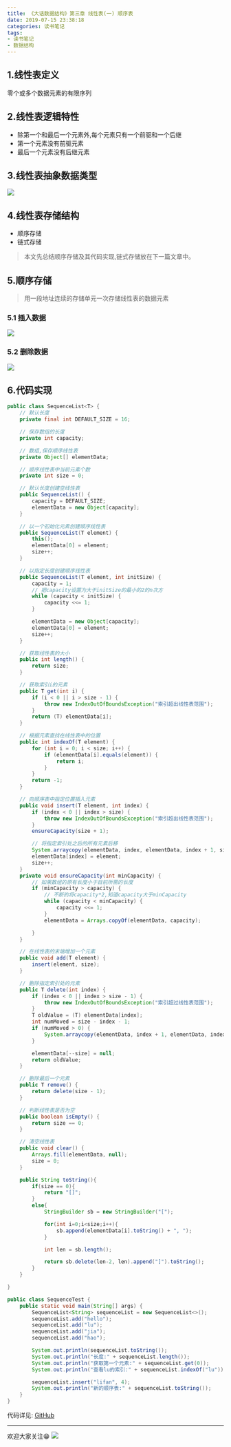 ```yaml
---
title: 《大话数据结构》第三章 线性表(一) 顺序表
date: 2019-07-15 23:38:18
categories: 读书笔记
tags:
- 读书笔记
- 数据结构
---
```


## 1.线性表定义
零个或多个数据元素的有限序列

## 2.线性表逻辑特性
- 除第一个和最后一个元素外,每个元素只有一个前驱和一个后继
- 第一个元素没有前驱元素
- 最后一个元素没有后继元素

<!--more-->

## 3.线性表抽象数据类型
![](https://raw.githubusercontent.com/lujiahao0708/PicRepo/master/blogPic/%E5%A4%A7%E8%AF%9D%E6%95%B0%E6%8D%AE%E7%BB%93%E6%9E%84/03.%E7%BA%BF%E6%80%A7%E8%A1%A8/%E7%BA%BF%E6%80%A7%E8%A1%A8ADT.png)

## 4.线性表存储结构
- 顺序存储
- 链式存储

> 本文先总结顺序存储及其代码实现,链式存储放在下一篇文章中。

## 5.顺序存储
> 用一段地址连续的存储单元一次存储线性表的数据元素

### 5.1 插入数据
![](https://raw.githubusercontent.com/lujiahao0708/PicRepo/master/blogPic/%E5%A4%A7%E8%AF%9D%E6%95%B0%E6%8D%AE%E7%BB%93%E6%9E%84/03.%E7%BA%BF%E6%80%A7%E8%A1%A8/%E9%A1%BA%E5%BA%8F%E5%AD%98%E5%82%A8%E6%8F%92%E5%85%A5.png)

### 5.2 删除数据
![](https://raw.githubusercontent.com/lujiahao0708/PicRepo/master/blogPic/%E5%A4%A7%E8%AF%9D%E6%95%B0%E6%8D%AE%E7%BB%93%E6%9E%84/03.%E7%BA%BF%E6%80%A7%E8%A1%A8/%E9%A1%BA%E5%BA%8F%E5%AD%98%E5%82%A8%E5%88%A0%E9%99%A4.png)

## 6.代码实现
```java
public class SequenceList<T> {
    // 默认长度
    private final int DEFAULT_SIZE = 16;

    // 保存数组的长度
    private int capacity;

    // 数组,保存顺序线性表
    private Object[] elementData;

    // 顺序线性表中当前元素个数
    private int size = 0;

    // 默认长度创建空线性表
    public SequenceList() {
        capacity = DEFAULT_SIZE;
        elementData = new Object[capacity];
    }

    // 以一个初始化元素创建顺序线性表
    public SequenceList(T element) {
        this();
        elementData[0] = element;
        size++;
    }

    // 以指定长度创建顺序线性表
    public SequenceList(T element, int initSize) {
        capacity = 1;
        // 把capacity设置为大于initSize的最小的2的n次方
        while (capacity < initSize) {
            capacity <<= 1;
        }

        elementData = new Object[capacity];
        elementData[0] = element;
        size++;
    }

    // 获取线性表的大小
    public int length() {
        return size;
    }

    // 获取索引i的元素
    public T get(int i) {
        if (i < 0 || i > size - 1) {
            throw new IndexOutOfBoundsException("索引超出线性表范围");
        }
        return (T) elementData[i];
    }

    // 根据元素查找在线性表中的位置
    public int indexOf(T element) {
        for (int i = 0; i < size; i++) {
            if (elementData[i].equals(element)) {
                return i;
            }
        }
        return -1;
    }

    // 向顺序表中指定位置插入元素
    public void insert(T element, int index) {
        if (index < 0 || index > size) {
            throw new IndexOutOfBoundsException("索引超出线性表范围");
        }
        ensureCapacity(size + 1);

        // 将指定索引处之后的所有元素后移
        System.arraycopy(elementData, index, elementData, index + 1, size - index);
        elementData[index] = element;
        size++;
    }
    private void ensureCapacity(int minCapacity) {
        // 如果数组的原有长度小于目前所需的长度
        if (minCapacity > capacity) {
            // 不断的将capacity*2,知道capacity大于minCapacity
            while (capacity < minCapacity) {
                capacity <<= 1;
            }
            elementData = Arrays.copyOf(elementData, capacity);

        }
    }

    // 在线性表的末端增加一个元素
    public void add(T element) {
        insert(element, size);
    }

    // 删除指定索引处的元素
    public T delete(int index) {
        if (index < 0 || index > size - 1) {
            throw new IndexOutOfBoundsException("索引超过线性表范围");
        }
        T oldValue = (T) elementData[index];
        int numMoved = size - index - 1;
        if (numMoved > 0) {
            System.arraycopy(elementData, index + 1, elementData, index, numMoved);
        }

        elementData[--size] = null;
        return oldValue;
    }

    // 删除最后一个元素
    public T remove() {
        return delete(size - 1);
    }

    // 判断线性表是否为空
    public boolean isEmpty() {
        return size == 0;
    }

    // 清空线性表
    public void clear() {
        Arrays.fill(elementData, null);
        size = 0;
    }

    public String toString(){
        if(size == 0){
            return "[]";
        }
        else{
            StringBuilder sb = new StringBuilder("[");

            for(int i=0;i<size;i++){
                sb.append(elementData[i].toString() + ", ");
            }

            int len = sb.length();

            return sb.delete(len-2, len).append("]").toString();
        }
    }

}
```
```java
public class SequenceTest {
    public static void main(String[] args) {
        SequenceList<String> sequenceList = new SequenceList<>();
        sequenceList.add("hello");
        sequenceList.add("lu");
        sequenceList.add("jia");
        sequenceList.add("hao");

        System.out.println(sequenceList.toString());
        System.out.println("长度:" + sequenceList.length());
        System.out.println("获取第一个元素:" + sequenceList.get(0));
        System.out.println("查看lu的索引:" + sequenceList.indexOf("lu"));

        sequenceList.insert("lifan", 4);
        System.out.println("新的顺序表:" + sequenceList.toString());
    }
}
```

代码详见: [GitHub](https://github.com/lujiahao0708/LearnSeries/tree/master/LearnDataStructure/src/com/lujiahao/linear_table/sequence)


----
欢迎大家关注😁
![](https://github.com/lujiahao0708/PicRepo/raw/master/公众号二维码.jpg)


